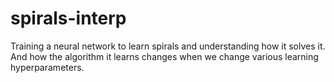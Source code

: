# spirals-interp
Training a neural network to learn spirals and understanding how it solves it. And how the algorithm it learns changes when we change various learning hyperparameters.
